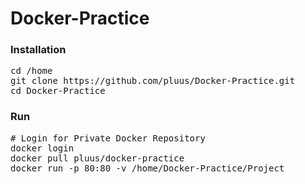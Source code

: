 # Docker-Practice
### Installation
<pre>
cd /home
git clone https://github.com/pluus/Docker-Practice.git
cd Docker-Practice
</pre>

### Run
<pre>
# Login for Private Docker Repository
docker login
docker pull pluus/docker-practice
docker run -p 80:80 -v /home/Docker-Practice/Project
</pre>

